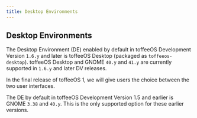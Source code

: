 ```yaml
---
title: Desktop Environments
---
```

## Desktop Environments
The Desktop Environment (DE) enabled by default in toffeeOS Development Version ``1.6.y`` and later is toffeeOS Desktop (packaged as ``toffeeos-desktop``). toffeeOS Desktop and GNOME ``40.y`` and ``41.y`` are currently supported in ``1.6.y`` and later DV releases.

In the final release of toffeeOS 1, we will give users the choice between the two user interfaces.

The DE by default in toffeeOS Development Version 1.5 and earlier is GNOME ``3.38`` and ``40.y``. This is the only supported option for these earlier versions.
